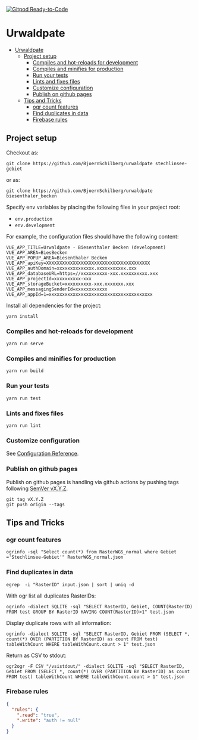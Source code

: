 [![Gitpod Ready-to-Code](https://img.shields.io/badge/Gitpod-Ready--to--Code-blue?logo=gitpod)](https://gitpod.io/#https://github.com/BjoernSchilberg/urwaldpate)

# Urwaldpate

- [Urwaldpate](#urwaldpate)
  - [Project setup](#project-setup)
    - [Compiles and hot-reloads for development](#compiles-and-hot-reloads-for-development)
    - [Compiles and minifies for production](#compiles-and-minifies-for-production)
    - [Run your tests](#run-your-tests)
    - [Lints and fixes files](#lints-and-fixes-files)
    - [Customize configuration](#customize-configuration)
    - [Publish on github pages](#publish-on-github-pages)
  - [Tips and Tricks](#tips-and-tricks)
    - [ogr count features](#ogr-count-features)
    - [Find duplicates in data](#find-duplicates-in-data)
    - [Firebase rules](#firebase-rules)

## Project setup

Checkout as:

```shell
git clone https://github.com/BjoernSchilberg/urwaldpate stechlinsee-gebiet
```

or as:

```shell
git clone https://github.com/BjoernSchilberg/urwaldpate biesenthaler_becken
```

Specify env variables by placing the following files in your project root:

- `env.production`
- `env.development`

For example, the configuration files should have the following content:

```shell
VUE_APP_TITLE=Urwaldpate - Biesenthaler Becken (development)
VUE_APP_AREA=BiesBecken
VUE_APP_POPUP_AREA=Biesenthaler Becken
VUE_APP_apiKey=XXXXXXXXXXXXXXXXXXXXXXXXXXXXXXXXXXXXXXX
VUE_APP_authDomain=xxxxxxxxxxxxxx.xxxxxxxxxxx.xxx
VUE_APP_databaseURL=https=//xxxxxxxxxx-xxx.xxxxxxxxxx.xxx
VUE_APP_projectId=xxxxxxxxxx-xxx
VUE_APP_storageBucket=xxxxxxxxxx-xxx.xxxxxxx.xxx
VUE_APP_messagingSenderId=xxxxxxxxxxxx
VUE_APP_appId=1=xxxxxxxxxxxxxxxxxxxxxxxxxxxxxxxxxxxxxxx
```

Install all dependencies for the project:

```shell
yarn install
```

### Compiles and hot-reloads for development

```shell
yarn run serve
```

### Compiles and minifies for production

```shell
yarn run build
```

### Run your tests

```shell
yarn run test
```

### Lints and fixes files

```shell
yarn run lint
```

### Customize configuration

See [Configuration Reference](https://cli.vuejs.org/config/).

### Publish on github pages

Publish on github pages is handling via github actions by pushing tags
following [SemVer vX.Y.Z](https://semver.org/).

```shell
git tag vX.Y.Z
git push origin --tags
```

## Tips and Tricks

### ogr count features

```shell
ogrinfo -sql "Select count(*) from RasterWGS_normal where Gebiet ='Stechlinsee-Gebiet'" RasterWGS_normal.json
```

### Find duplicates in data

```shell
egrep  -i "RasterID" input.json | sort | uniq -d
````

With ogr list all duplicates RasterIDs:

```shell
ogrinfo -dialect SQLITE -sql "SELECT RasterID, Gebiet, COUNT(RasterID) FROM test GROUP BY RasterID HAVING COUNT(RasterID)>1" test.json
```

Display duplicate rows with all information:

```shell
ogrinfo -dialect SQLITE -sql "SELECT RasterID, Gebiet FROM (SELECT *, count(*) OVER (PARTITION BY RasterID) as count FROM test) tableWithCount WHERE tableWithCount.count > 1" test.json
````

Return as CSV to stdout:

```shell
ogr2ogr -F CSV "/vsistdout/" -dialect SQLITE -sql "SELECT RasterID, Gebiet FROM (SELECT *, count(*) OVER (PARTITION BY RasterID) as count FROM test) tableWithCount WHERE tableWithCount.count > 1" test.json
```

### Firebase rules

```json
{
  "rules": {
    ".read": "true",
    ".write": "auth != null"
  }
}
```
